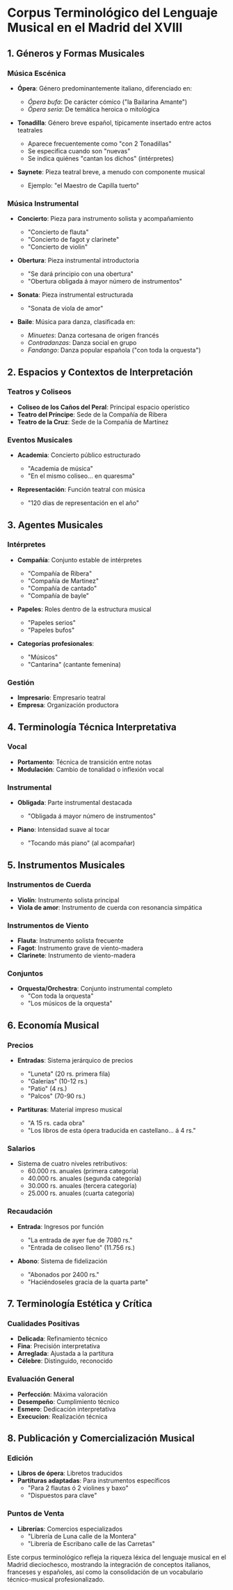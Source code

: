 # Corpus Terminológico del Lenguaje Musical en el Madrid del XVIII

## 1. Géneros y Formas Musicales

### Música Escénica
- **Ópera**: Género predominantemente italiano, diferenciado en:
  - *Ópera bufa*: De carácter cómico ("la Bailarina Amante")
  - *Ópera seria*: De temática heroica o mitológica

- **Tonadilla**: Género breve español, típicamente insertado entre actos teatrales
  - Aparece frecuentemente como "con 2 Tonadillas"
  - Se especifica cuando son "nuevas"
  - Se indica quiénes "cantan los dichos" (intérpretes)

- **Saynete**: Pieza teatral breve, a menudo con componente musical
  - Ejemplo: "el Maestro de Capilla tuerto"

### Música Instrumental
- **Concierto**: Pieza para instrumento solista y acompañamiento
  - "Concierto de flauta"
  - "Concierto de fagot y clarinete"
  - "Concierto de violin"

- **Obertura**: Pieza instrumental introductoria
  - "Se dará principio con una obertura"
  - "Obertura obligada á mayor número de instrumentos"

- **Sonata**: Pieza instrumental estructurada
  - "Sonata de viola de amor"

- **Baile**: Música para danza, clasificada en:
  - *Minuetes*: Danza cortesana de origen francés
  - *Contradanzas*: Danza social en grupo
  - *Fandango*: Danza popular española ("con toda la orquesta")

## 2. Espacios y Contextos de Interpretación

### Teatros y Coliseos
- **Coliseo de los Caños del Peral**: Principal espacio operístico
- **Teatro del Príncipe**: Sede de la Compañía de Ribera
- **Teatro de la Cruz**: Sede de la Compañía de Martínez

### Eventos Musicales
- **Academia**: Concierto público estructurado
  - "Academia de música"
  - "En el mismo coliseo... en quaresma"

- **Representación**: Función teatral con música
  - "120 dias de representación en el año"

## 3. Agentes Musicales

### Intérpretes
- **Compañía**: Conjunto estable de intérpretes
  - "Compañía de Ribera"
  - "Compañía de Martinez"
  - "Compañía de cantado"
  - "Compañía de bayle"

- **Papeles**: Roles dentro de la estructura musical
  - "Papeles serios"
  - "Papeles bufos"

- **Categorías profesionales**:
  - "Músicos"
  - "Cantarina" (cantante femenina)

### Gestión
- **Impresario**: Empresario teatral
- **Empresa**: Organización productora

## 4. Terminología Técnica Interpretativa

### Vocal
- **Portamento**: Técnica de transición entre notas
- **Modulación**: Cambio de tonalidad o inflexión vocal

### Instrumental
- **Obligada**: Parte instrumental destacada
  - "Obligada á mayor número de instrumentos"

- **Piano**: Intensidad suave al tocar
  - "Tocando más piano" (al acompañar)

## 5. Instrumentos Musicales

### Instrumentos de Cuerda
- **Violín**: Instrumento solista principal
- **Viola de amor**: Instrumento de cuerda con resonancia simpática

### Instrumentos de Viento
- **Flauta**: Instrumento solista frecuente
- **Fagot**: Instrumento grave de viento-madera
- **Clarinete**: Instrumento de viento-madera

### Conjuntos
- **Orquesta/Orchestra**: Conjunto instrumental completo
  - "Con toda la orquesta"
  - "Los músicos de la orquesta"

## 6. Economía Musical

### Precios
- **Entradas**: Sistema jerárquico de precios
  - "Luneta" (20 rs. primera fila)
  - "Galerías" (10-12 rs.)
  - "Patio" (4 rs.)
  - "Palcos" (70-90 rs.)

- **Partituras**: Material impreso musical
  - "A 15 rs. cada obra"
  - "Los libros de esta ópera traducida en castellano... á 4 rs."

### Salarios
- Sistema de cuatro niveles retributivos:
  - 60.000 rs. anuales (primera categoría)
  - 40.000 rs. anuales (segunda categoría)
  - 30.000 rs. anuales (tercera categoría)
  - 25.000 rs. anuales (cuarta categoría)

### Recaudación
- **Entrada**: Ingresos por función
  - "La entrada de ayer fue de 7080 rs."
  - "Entrada de coliseo lleno" (11.756 rs.)

- **Abono**: Sistema de fidelización
  - "Abonados por 2400 rs."
  - "Haciéndoseles gracia de la quarta parte"

## 7. Terminología Estética y Crítica

### Cualidades Positivas
- **Delicada**: Refinamiento técnico
- **Fina**: Precisión interpretativa
- **Arreglada**: Ajustada a la partitura
- **Célebre**: Distinguido, reconocido

### Evaluación General
- **Perfección**: Máxima valoración
- **Desempeño**: Cumplimiento técnico
- **Esmero**: Dedicación interpretativa
- **Execucion**: Realización técnica

## 8. Publicación y Comercialización Musical

### Edición
- **Libros de ópera**: Libretos traducidos
- **Partituras adaptadas**: Para instrumentos específicos
  - "Para 2 flautas ó 2 violines y baxo"
  - "Dispuestos para clave"

### Puntos de Venta
- **Librerías**: Comercios especializados
  - "Librería de Luna calle de la Montera"
  - "Librería de Escribano calle de las Carretas"

Este corpus terminológico refleja la riqueza léxica del lenguaje musical en el Madrid dieciochesco, mostrando la integración de conceptos italianos, franceses y españoles, así como la consolidación de un vocabulario técnico-musical profesionalizado.